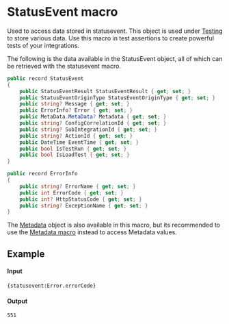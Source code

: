 # StatusEvent macro

Used to access data stored in statusevent. This object is used under [Testing](/connxio-portal/testing.md) to store various data. Use this macro in test assertions to create powerful tests of your integrations.

The following is the data available in the StatusEvent object, all of which can be retrieved with the statusevent macro.

```csharp
public record StatusEvent
{
    public StatusEventResult StatusEventResult { get; set; }
    public StatusEventOriginType StatusEventOriginType { get; set; }
    public string? Message { get; set; }
    public ErrorInfo? Error { get; set; }
    public MetaData.MetaData? Metadata { get; set; }
    public string? ConfigCorrelationId { get; set; }
    public string? SubIntegrationId { get; set; }
    public string? ActionId { get; set; }
    public DateTime EventTime { get; set; }
    public bool IsTestRun { get; set; }
    public bool IsLoadTest { get; set; }
}

public record ErrorInfo
{
    public string? ErrorName { get; set; }
    public int ErrorCode { get; set; }
    public int? HttpStatusCode { get; set; }
    public string? ExceptionName { get; set; }
}
```

The [Metadata](/integrations/metadata.md) object is also available in this macro, but its recommended to use the [Metadata macro](/integrations/cxmal/macros/metadata.md) instead to access Metadata values.

## Example

#### Input

```
{statusevent:Error.errorCode}
```

#### Output

```
551
```
